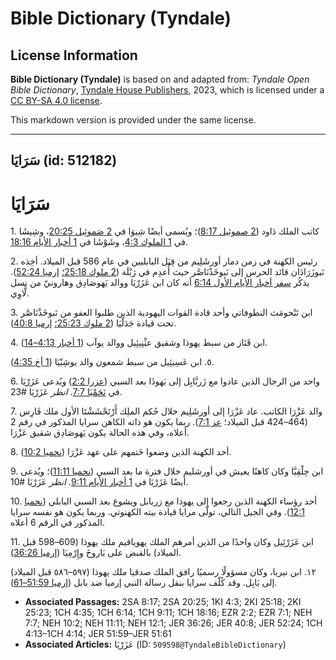 # Bible Dictionary (Tyndale)

## License Information

**Bible Dictionary (Tyndale)** is based on and adapted from: _Tyndale Open Bible Dictionary_, [Tyndale House Publishers](https://tyndaleopenresources.com/), 2023, which is licensed under a [CC BY-SA 4.0 license](https://creativecommons.org/licenses/by-sa/4.0/legalcode.en).

This markdown version is provided under the same license.



--------------------------------

## سَرَايَا (id: 512182)

سَرَايَا
========

1\. كاتب الملك دَاود ([2 صموئيل 8:17](https://ref.ly/2Sam8:17))؛ ويُسمى أيضًا شِيوَا في [2 صَموئِيل 20:25](https://ref.ly/2Sam20:25)، وشِيشَا في [1 الملوك 4:3](https://ref.ly/1Kgs4:3)، وشَوْشَا في [1 أخبار الأيام 18:16](https://ref.ly/1Chr18:16).

2\. رئيس الكهنة في زمن دمار أورشَلِيم من قِبَل البابليين في عام 586 قبل الميلاد. أخِذه نَبوزَرَادَان قائد الحرس إلى نَبوخَذْنَاصَّر حيث أُعدِم في رَبْلَة ([2 ملوك 25:18؛](https://ref.ly/2Kgs25:18) [إرميا 52:24](https://ref.ly/Jer52:24)). يذكُر [سفر أخبار الأيام الأول 6:14](https://ref.ly/1Chr6:14) أنه كان ابن عَزَرْيَا ووالد يَهوصَادِق وهارونيّ من نسل لَّاوِي.

3\. ابن تَنْحومَث النطوفاتي وأحد قادة القوات اليهودية الذين طلبوا العفو من نَبوخَذْنَاصَّر تحت قيادة جَدَلْيَا ([2 ملوك 25:23؛](https://ref.ly/2Kgs25:23) [إرميا 40:8](https://ref.ly/Jer40:8)).

4\. ابن قَنَاز من سبط يهوذا وشقيق عثْنِيئِيل ووالد يوآب ([1 أخبار 4:13–14](https://ref.ly/1Chr4:13-1Chr4:14)).

٥. ابن عَسِيئِيل من سبط شمعون والد يوشِبْيَا ([1 أخ 4:35](https://ref.ly/1Chr4:35)).

6\. واحد من الرجال الذين عادوا مع زَربَّابِل إلى يَهوذَا بعد السبي ([عزرا 2:2](https://ref.ly/Ezra2:2)) ويُدعى عَزَرْيَا في [نَحَمْيَا 7:7](https://ref.ly/Neh7:7). *انظر* عَزَرْيَا \#23.

7\. والد عَزْرَا الكاتب. عاد عَزْرَا إلى أورشَلِيم خلال حُكم الملِك أَرْتَحْشَشْتَا الأول ملك فَارِس (464–424 قبل الميلاد؛ [عز 7:1](https://ref.ly/Ezra7:1)). ربما يكون هو ذاته الكاهن سرايا المذكور في رقم 2 أعلاه، وفي هذه الحالة يكون يَهوصَادِق شقيق عَزْرَا.

8\. أحد الكهنة الذين وضعوا خَتمهم على عهد عَزْرَا ([نحميا 10:2](https://ref.ly/Neh10:2)).

9\. ابن حِلْقِيَّا وكان كاهنًا يعيش في أورشليم خلال فترة ما بعد السبي ([نحميا 11:11](https://ref.ly/Neh11:11))؛ ويُدعى أيضًا عَزَرْيَا في [1 أخبار الأيام 9:11](https://ref.ly/1Chr9:11). *انظر* عَزَرْيَا \#10.

10\. أحد رؤساء الكهنة الذين رجعوا إلى يهوذا مع زربابل ويشوع بعد السبي البابلي ([نحميا 12:1](https://ref.ly/Neh12:1)). وفي الجيل التالي، تولّى مرايا قيادة بيته الكهنوتي. وربما يكون هو نفسه سرايا المذكور في الرقم 6 أعلاه.

11\. ابن عَزَرْئِيل وكان واحدًا من الذين أمرهم الملك يهوياقيم ملك يهوذا (609–598 قبل الميلاد) بالقبض على بَاروخَ وإِرْمِيَا ([إرميا 36:26](https://ref.ly/Jer36:26)).

١٢. ابن نيريا، وكان مسؤولًا رسميًا رافق الملك صدقيا ملك يهوذا (٥٩٧–٥٨٦ قبل الميلاد) إلى بَابِل. وقد كُلّف سرايا بنقل رسالة النبي إرميا ضد بابل ([إرميا 51:59–61](https://ref.ly/Jer51:59-Jer51:61)).

* **Associated Passages:** 2SA 8:17; 2SA 20:25; 1KI 4:3; 2KI 25:18; 2KI 25:23; 1CH 4:35; 1CH 6:14; 1CH 9:11; 1CH 18:16; EZR 2:2; EZR 7:1; NEH 7:7; NEH 10:2; NEH 11:11; NEH 12:1; JER 36:26; JER 40:8; JER 52:24; 1CH 4:13–1CH 4:14; JER 51:59–JER 51:61
* **Associated Articles:** عَزَرْيَا (ID: `509598@TyndaleBibleDictionary`)

